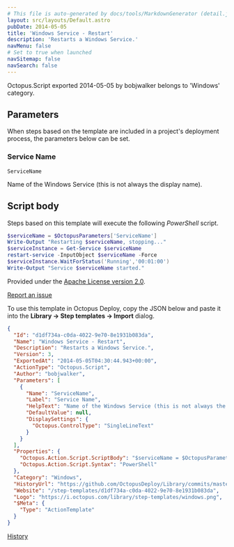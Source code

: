 ```yaml
---
# This file is auto-generated by docs/tools/MarkdownGenerator (detail.js)
layout: src/layouts/Default.astro
pubDate: 2014-05-05
title: 'Windows Service - Restart'
description: 'Restarts a Windows Service.'
navMenu: false
# Set to true when launched
navSitemap: false
navSearch: false
---
```


Octopus.Script exported 2014-05-05 by bobjwalker belongs to 'Windows' category.

## Parameters

When steps based on the template are included in a project's deployment process, the parameters below can be set.


<div class="param">

### Service Name

`ServiceName`

Name of the Windows Service (this is not always the display name).

</div>
        

## Script body

Steps based on this template will execute the following *PowerShell* script.

```powershell
$serviceName = $OctopusParameters['ServiceName']
Write-Output "Restarting $serviceName, stopping..."
$serviceInstance = Get-Service $serviceName
restart-service -InputObject $serviceName -Force
$serviceInstance.WaitForStatus('Running','00:01:00')
Write-Output "Service $serviceName started."
```

Provided under the [Apache License version 2.0](https://github.com/OctopusDeploy/Library/blob/master/LICENSE.txt).

[Report an issue](https://github.com/OctopusDeploy/Library/issues/new?assignees=&labels=&projects=&template=bug-report.yml&title=Issue%20with%20Windows%20Service%20-%20Restart&step-template=Windows%20Service%20-%20Restart)

<div class="get-json">

To use this template in Octopus Deploy, copy the JSON below and paste it into the **Library → Step templates → Import** dialog.

```json
{
  "Id": "d1df734a-c0da-4022-9e70-8e1931b083da",
  "Name": "Windows Service - Restart",
  "Description": "Restarts a Windows Service.",
  "Version": 3,
  "ExportedAt": "2014-05-05T04:30:44.943+00:00",
  "ActionType": "Octopus.Script",
  "Author": "bobjwalker",
  "Parameters": [
    {
      "Name": "ServiceName",
      "Label": "Service Name",
      "HelpText": "Name of the Windows Service (this is not always the display name).",
      "DefaultValue": null,
      "DisplaySettings": {
        "Octopus.ControlType": "SingleLineText"
      }
    }
  ],
  "Properties": {
    "Octopus.Action.Script.ScriptBody": "$serviceName = $OctopusParameters['ServiceName']\nWrite-Output \"Restarting $serviceName, stopping...\"\n$serviceInstance = Get-Service $serviceName\nrestart-service -InputObject $serviceName -Force\n$serviceInstance.WaitForStatus('Running','00:01:00')\nWrite-Output \"Service $serviceName started.\"\r",
    "Octopus.Action.Script.Syntax": "PowerShell"
  },
  "Category": "Windows",
  "HistoryUrl": "https://github.com/OctopusDeploy/Library/commits/master/step-templates//opt/buildagent/work/75443764cd38076d/step-templates/windows-service-restart.json",
  "Website": "/step-templates/d1df734a-c0da-4022-9e70-8e1931b083da",
  "Logo": "https://i.octopus.com/library/step-templates/windows.png",
  "$Meta": {
    "Type": "ActionTemplate"
  }
}
```

[History](https://github.com/OctopusDeploy/Library/commits/master/step-templates/https://github.com/OctopusDeploy/Library/commits/master/step-templates//opt/buildagent/work/75443764cd38076d/step-templates/windows-service-restart.json)

</div>
